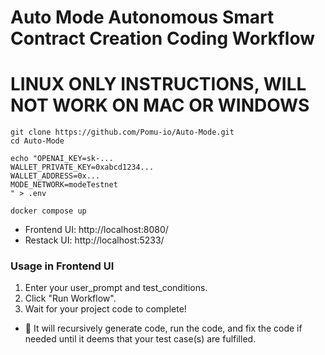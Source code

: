 # Auto Mode Autonomous Smart Contract Creation Coding Workflow
# LINUX ONLY INSTRUCTIONS, WILL NOT WORK ON MAC OR WINDOWS
```
git clone https://github.com/Pomu-io/Auto-Mode.git
cd Auto-Mode
```
```
echo "OPENAI_KEY=sk-...
WALLET_PRIVATE_KEY=0xabcd1234...
WALLET_ADDRESS=0x...
MODE_NETWORK=modeTestnet
" > .env
```
```
docker compose up
```
* Frontend UI: http://localhost:8080/
* Restack UI: http://localhost:5233/

### Usage in Frontend UI
1. Enter your user_prompt and test_conditions.
2. Click "Run Workflow".
3. Wait for your project code to complete!
* 🤖 It will recursively generate code, run the code, and fix the code if needed until it deems that your test case(s) are fulfilled.
